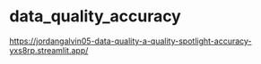 # data_quality_accuracy

https://jordangalvin05-data-quality-a-quality-spotlight-accuracy-yxs8rp.streamlit.app/ 
